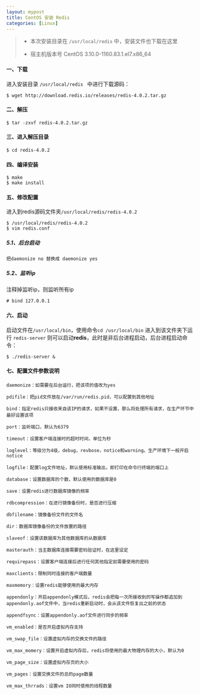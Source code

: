 ```yaml
---
layout: mypost
title: CentOS 安装 Redis
categories: [Linux]
---
```


> - 本次安装目录在 `/usr/local/redis` 中，安装文件也下载在这里
> 
> - 宿主机版本号 CentOS 3.10.0-1160.83.1.el7.x86_64

#### 一、下载

进入安装目录 `/usr/local/redis ` 中进行下载源码：

```shell
$ wget http://download.redis.io/releases/redis-4.0.2.tar.gz
```

#### 二、解压

```shell
$ tar -zxvf redis-4.0.2.tar.gz 
```

#### 三、进入解压目录

```shell
$ cd redis-4.0.2
```

#### 四、编译安装

```shell
$ make
$ make install
```

#### 五、修改配置

进入到redis源码文件夹`/usr/local/redis/redis-4.0.2`

```shell
$ /usr/local/redis/redis-4.0.2
$ vim redis.conf
```

##### 5.1、后台启动

```
把daemonize no 替换成 daemonize yes
```

##### 5.2、监听ip

注释掉监听ip，则监听所有ip

```shell
# bind 127.0.0.1
```

#### 六、启动

启动文件在`/usr/local/bin`，使用命令`cd /usr/local/bin` 进入到该文件夹下运行 `redis-server` 则可以启动**redis**，此时是非后台进程启动，后台进程启动命令：

```shell
$ ./redis-server &
```

#### 七、配置文件参数说明

```text
daemonize：如需要在后台运行，把该项的值改为yes

pdifile：把pid文件放在/var/run/redis.pid，可以配置到其他地址

bind：指定redis只接收来自该IP的请求，如果不设置，那么将处理所有请求，在生产环节中最好设置该项

port：监听端口，默认为6379

timeout：设置客户端连接时的超时时间，单位为秒

loglevel：等级分为4级，debug，revbose，notice和warning。生产环境下一般开启notice

logfile：配置log文件地址，默认使用标准输出，即打印在命令行终端的端口上

database：设置数据库的个数，默认使用的数据库是0

save：设置redis进行数据库镜像的频率

rdbcompression：在进行镜像备份时，是否进行压缩

dbfilename：镜像备份文件的文件名

dir：数据库镜像备份的文件放置的路径

slaveof：设置该数据库为其他数据库的从数据库

masterauth：当主数据库连接需要密码验证时，在这里设定

requirepass：设置客户端连接后进行任何其他指定前需要使用的密码

maxclients：限制同时连接的客户端数量

maxmemory：设置redis能够使用的最大内存

appendonly：开启appendonly模式后，redis会把每一次所接收到的写操作都追加到appendonly.aof文件中，当redis重新启动时，会从该文件恢复出之前的状态

appendfsync：设置appendonly.aof文件进行同步的频率

vm_enabled：是否开启虚拟内存支持

vm_swap_file：设置虚拟内存的交换文件的路径

vm_max_momery：设置开启虚拟内存后，redis将使用的最大物理内存的大小，默认为0

vm_page_size：设置虚拟内存页的大小

vm_pages：设置交换文件的总的page数量

vm_max_thrrads：设置vm IO同时使用的线程数量
```
